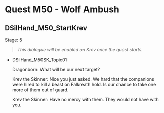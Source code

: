# Quest M50 - Wolf Ambush

## DSilHand_M50_StartKrev
Stage: 5

> _This dialogue will be enabled on Krev once the quest starts._

* DSilHand_M50SK_Topic01

    Dragonborn: What will be our next target?

    Krev the Skinner: Nice you just asked. We hard that the companions were hired to kill a beast on Falkreath hold. Is our chance to take one more of them out of guard.

    Krev the Skinner: Have no mercy with them. They would not have with you.




















